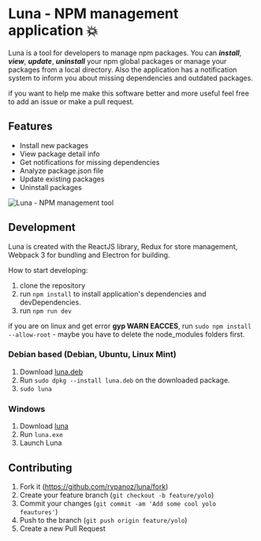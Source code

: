 # Luna - NPM management application :boom:

Luna is a tool for developers to manage npm packages.
You can ***install***, ***view***, ***update***, ***uninstall*** your npm global packages or manage your packages from a local directory. Also the application has a notification system to inform you about missing dependencies and outdated packages.

if you want to help me make this software better and more useful feel free to add an issue or make a pull request.

## Features

- Install new packages
- View package detail info
- Get notifications for missing dependencies
- Analyze package.json file
- Update existing packages
- Uninstall packages

![Luna - NPM management tool](http://104.236.58.95/luna/luna-preview.png)

## Development ##

Luna is created with the ReactJS library, Redux for store management, Webpack 3 for bundling and Electron for building.

How to start developing:

1. clone the repository
2. run `npm install` to install application's dependencies and devDependencies.
3. run `npm run dev`

if you are on linux and get error **gyp WARN EACCES**, run `sudo npm install --allow-root` - maybe you have to delete the node_modules folders first.

### Debian based (Debian, Ubuntu, Linux Mint)

1. Download [luna.deb](http://104.236.58.95/luna/releases/latest/luna.deb)
2. Run `sudo dpkg --install luna.deb` on the downloaded package.
3. `sudo luna`

### Windows

1. Download [luna](http://104.236.58.95/luna/releases/latest/luna.exe)
2. Run `luna.exe`
3. Launch Luna

## Contributing

1. Fork it (<https://github.com/rvpanoz/luna/fork>)
2. Create your feature branch (`git checkout -b feature/yolo`)
3. Commit your changes (`git commit -am 'Add some cool yolo feautures'`)
4. Push to the branch (`git push origin feature/yolo`)
5. Create a new Pull Request
